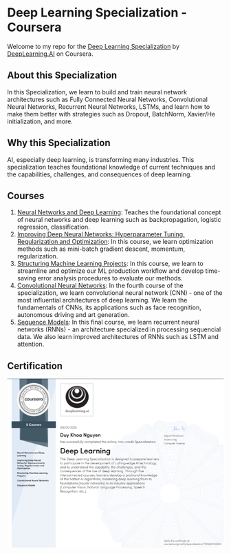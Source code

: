 # Deep Learning Specialization - Coursera
Welcome to my repo for the [Deep Learning Specialization](https://www.coursera.org/specializations/deep-learning) by [DeepLearning.AI](https://www.deeplearning.ai/) on Coursera. 

## About this Specialization
In this Specialization, we learn to build and train neural network architectures such as Fully Connected Neural Networks, Convolutional Neural Networks, Recurrent Neural Networks, LSTMs, and learn how to make them better with strategies such as Dropout, BatchNorm, Xavier/He initialization, and more.

## Why this Specialization
AI, especially deep learning, is transforming many industries. This specialization teaches foundational knowledge of current techniques and the capabilities, challenges, and consequences of deep learning.

## Courses
1. [Neural Networks and Deep Learning](./1.%20Neural%20Networks%20and%20Deep%20Learning/): Teaches the foundational concept of neural networks and deep learning such as backpropagation, logistic regression, classification.
2. [Improving Deep Neural Networks: Hyperparameter Tuning, Regularization and Optimization](./2.%20Improving%20Deep%20Neural%20Networks%20-%20Hyperparameter%20tuning%2C%20Regularization%20and%20Optimization/): In this course, we learn optimization methods such as mini-batch gradient descent, momentum, regularization. 
3. [Structuring Machine Learning Projects](./3.%20Structuring%20Machine%20Learning%20Projects/): In this course, we learn to streamline and optimize our ML production workflow and develop time-saving error analysis procedures to evaluate our methods.
4. [Convolutional Neural Networks](./4.%20Convolutional%20Neural%20Networks/): In the fourth course of the specialization, we learn convolutional neural network (CNN) - one of the most influential architectures of deep learning. We learn the fundamentals of CNNs, its applications such as face recognition, autonomous driving and art generation.
5. [Sequence Models](./5.%20Sequence%20Models/): In this final course, we learn recurrent neural networks (RNNs) - an architecture specialized in processing sequencial data. We also learn improved architectures of RNNs such as LSTM and attention.   


## Certification
![cert](./Certificate.png)